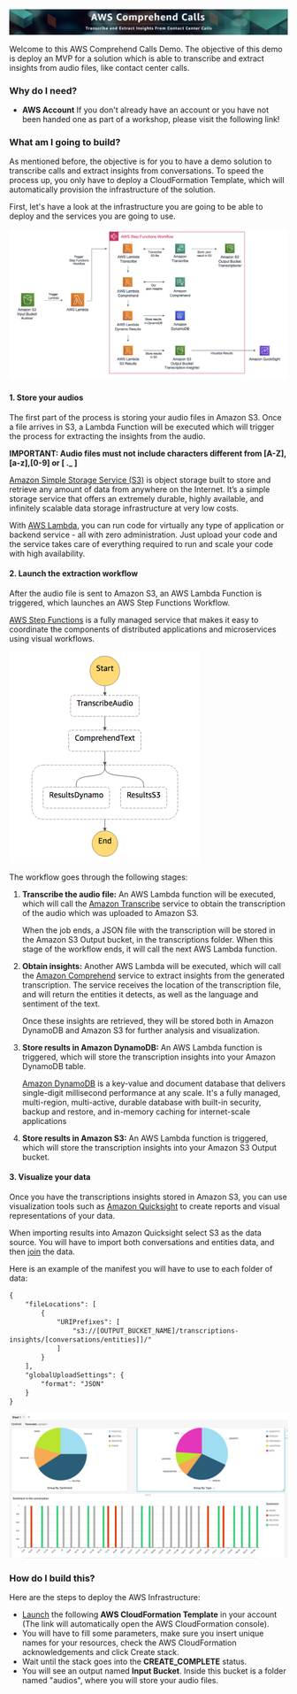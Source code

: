 ![Banner](src/Images/banner.png)

Welcome to this AWS Comprehend Calls Demo. The objective of this demo is deploy an MVP for a solution which is able to transcribe and extract insights from audio files, like contact center calls. 


### Why do I need?
  
* **AWS Account** If you don't already have an account or you have not been handed one as part of a workshop, please visit the following link! 

### What am I going to build?

As mentioned before, the objective is for you to have a demo solution to transcribe calls and extract insights from conversations. To speed the process up, you only have to deploy a CloudFormation Template, which will automatically provision the infrastructure of the solution. 

First, let's have a look at the infrastructure you are going to be able to deploy and the services you are going to use.

![Architecture](src/Images/architecture.png)


#### 1. Store your audios 

The first part of the process is storing your audio files in Amazon S3. Once a file arrives in S3, a Lambda Function will be executed which will trigger the process for extracting the insights from the audio. 

**IMPORTANT: Audio files must not include characters different from [A-Z],[a-z],[0-9] or [ ._ ]**

[Amazon Simple Storage Service (S3)](https://aws.amazon.com/s3/) is object storage built to store and retrieve any amount of data from anywhere on the Internet. It’s a simple storage service that offers an extremely durable, highly available, and infinitely scalable data storage infrastructure at very low costs.   

With [AWS Lambda](https://aws.amazon.com/lambda/), you can run code for virtually any type of application or backend service - all with zero administration. Just upload your code and the service takes care of everything required to run and scale your code with high availability. 


#### 2. Launch the extraction workflow

After the audio file is sent to Amazon S3, an AWS Lambda Function is triggered, which launches an AWS Step Functions Workflow. 

[AWS Step Functions](https://aws.amazon.com/step-functions/) is a fully managed service that makes it easy to coordinate the components of distributed applications and microservices using visual workflows.

![Architecture](src/Images/statemachine.png)

The workflow goes through the following stages:

1. **Transcribe the audio file:** An AWS Lambda function will be executed, which will call the [Amazon Transcribe](https://aws.amazon.com/transcribe/) service to obtain the transcription of the audio which was uploaded to Amazon S3. 
    
    When the job ends, a JSON file with the transcription will be stored in the Amazon S3 Output bucket, in the transcriptions folder. When this stage of the workflow ends, it will call the next AWS Lambda function.

2. **Obtain insights:** Another AWS Lambda will be executed, which will call the [Amazon Comprehend](https://aws.amazon.com/comprehend/) service to extract insights from the generated transcription. The service receives the location of the transcription file, and will return the entities it detects, as well as the language and sentiment of the text.

    Once these insights are retrieved, they will be stored both in Amazon DynamoDB and Amazon S3 for further analysis and visualization. 

3. **Store results in Amazon DynamoDB:** An AWS Lambda function is triggered, which will store the transcription insights into your Amazon DynamoDB table.

    [Amazon DynamoDB](https://aws.amazon.com/dynamodb/) is a key-value and document database that delivers single-digit millisecond performance at any scale. It's a fully managed, multi-region, multi-active, durable database with built-in security, backup and restore, and in-memory caching for internet-scale applications

4. **Store results in Amazon S3:** An AWS Lambda function is triggered, which will store the transcription insights into your Amazon S3 Output bucket.

#### 3. Visualize your data

Once you have the transcriptions insights stored in Amazon S3, you can use visualization tools such as [Amazon Quicksight](https://aws.amazon.com/quicksight/) to create reports and visual representations of your data.

When importing results into Amazon Quicksight select S3 as the data source. You will have to import both conversations and entities data, and then [join](https://docs.aws.amazon.com/quicksight/latest/user/joining-data.html) the data.

Here is an example of the manifest you will have to use to each folder of data:
```
{
    "fileLocations": [
        {
            "URIPrefixes": [
                "s3://[OUTPUT_BUCKET_NAME]/transcriptions-insights/[conversations/entities]]/"
            ]
        }
    ],
    "globalUploadSettings": {
        "format": "JSON"
    }
}
```


![Visualization](src/Images/quicksight.png)

### How do I build this?

Here are the steps to deploy the AWS Infrastructure:
  * [Launch](https://eu-west-1.console.aws.amazon.com/cloudformation/home?region=eu-west-1#/stacks/create/review?templateURL=https://comprehendcallsrepo.s3-eu-west-1.amazonaws.com/template.yaml&stackName=Comprehend-Calls) the following **AWS CloudFormation Template** in your account (The link will automatically open the AWS CloudFormation console).
  * You will have to fill some parameters, make sure you insert unique names for your resources, check the AWS CloudFormation acknowledgements and click Create stack.
  * Wait until the stack goes into the **CREATE_COMPLETE** status.
  * You will see an output named **Input Bucket**. Inside this bucket is a folder named "audios", where you will store your audio files.
  


